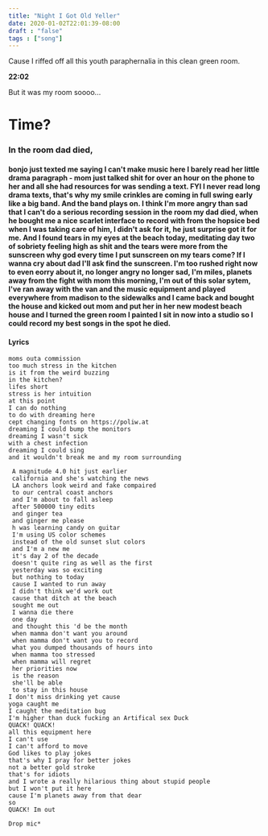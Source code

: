 ```yaml
---
title: "Night I Got Old Yeller"
date: 2020-01-02T22:01:39-08:00
draft : "false"
tags : ["song"]
---
```


Cause I riffed off all this youth paraphernalia in this clean green room.

<!--more-->

**22:02**

But it was my room soooo...

# Time?
### In the room dad died,
#### bonjo just texted me saying I can't make music here I barely read her little drama paragraph -  mom just talked shit for over an hour on the phone to her and all she had resources for was sending a text. FYI I never read long drama texts, that's why my smile crinkles are coming in full swing early like a big band. And the band plays on. I think I'm more angry than sad that I can't do a serious recording session in the room my dad died, when he bought me a nice scarlet interface to record with from the hopsice bed when I was taking care of him, I didn't ask for it, he just surprise got it for me. And I found tears in my eyes at the beach today, meditating day two of sobriety feeling high as shit and the tears were more from the sunscreen why god every time I put sunscreen on my tears come? If I wanna cry about dad I'll ask find the sunscreen. I'm too rushed right now to even eorry about it, no longer angry no longer sad, I'm miles, planets away from the fight with mom this morning, I'm out of this solar sytem, I've ran away with the van and the music equipment and played everywhere from madison to the sidewalks and I came back and bought the house and kicked out mom and put her in her new modest beach house and I turned the green room I painted I sit in now into a studio so I could record my best songs in the spot he died.  

<!--more-->

#### Lyrics

```
moms outa commission
too much stress in the kitchen
is it from the weird buzzing  
in the kitchen?
lifes short
stress is her intuition
at this point
I can do nothing
to do with dreaming here
cept changing fonts on https://poliw.at
dreaming I could bump the monitors
dreaming I wasn't sick
with a chest infection
dreaming I could sing
and it wouldn't break me and my room surrounding

 A magnitude 4.0 hit just earlier
 california and she's watching the news
 LA anchors look weird and fake compaired
 to our central coast anchors
 and I'm about to fall asleep
 after 500000 tiny edits
 and ginger tea
 and ginger me please
 h was learning candy on guitar
 I'm using US color schemes
 instead of the old sunset slut colors
 and I'm a new me
 it's day 2 of the decade
 doesn't quite ring as well as the first
 yesterday was so exciting
 but nothing to today
 cause I wanted to run away
 I didn't think we'd work out
 cause that ditch at the beach
 sought me out
 I wanna die there
 one day
 and thought this 'd be the month
 when mamma don't want you around
 when mamma don't want you to record
 what you dumped thousands of hours into
 when mamma too stressed
 when mamma will regret
 her priorities now
 is the reason
 she'll be able
 to stay in this house
I don't miss drinking yet cause
yoga caught me
I caught the meditation bug
I'm higher than duck fucking an Artifical sex Duck
QUACK! QUACK!
all this equipment here
I can't use
I can't afford to move
God likes to play jokes
that's why I pray for better jokes
not a better gold stroke
that's for idiots
and I wrote a really hilarious thing about stupid people
but I won't put it here
cause I'm planets away from that dear
so
QUACK! Im out

Drop mic*

```

<!--
♩     Musical quarter note     &#9833;
♪     Musical eighth note      &#9834;
♫     Musical single bar note  &#9835;
♬     Musical double bar note  &#9836;
𝄪     Double sharp note                  &#119082;
𝄆     Musical Symbol Left Repeat Sign    &#x1D106;
𝄇     Musical Symbol Right Repeat Sign   &#x1D107;
𝄈     Musical Symbol Repeat Dots         &#x1D108;
𝄐     Musical Symbol Fermata             &#x1D110;
𝄑     Musical Symbol Fermata Below       &#x1D111;
𝄒     Musical Symbol Breath Mark         &#x1D112;
𝆒     Musical Symbol Crescendo           &#x1D192;
𝆓     Musical Symbol Decrescendo         &#x1D193;
𝄫     Double flat note                   &#119083;
𝄞     G clef     &#119070;
𝄢     F clef     &#119074;
𝄡     C clef     &#119073; -->
